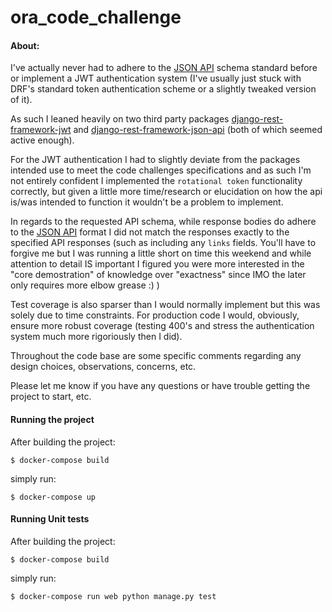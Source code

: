# ora_code_challenge

#### About:

I've actually never had to adhere to the [JSON API](http://jsonapi.org/format/) schema standard before or implement a JWT authentication system (I've usually just stuck with DRF's standard token authentication scheme or a slightly tweaked version of it).

As such I leaned heavily on two third party packages [django-rest-framework-jwt](https://github.com/davesque/django-rest-framework-simplejwt) and [django-rest-framework-json-api](https://github.com/django-json-api/django-rest-framework-json-api) (both of which seemed active enough).

For the JWT authentication I had to slightly deviate from the packages intended use to meet the code challenges specifications and as such I'm not entirely confident I implemented the `rotational token` functionality correctly, but given a little more time/research or elucidation on how the api is/was intended to function it wouldn't be a problem to implement.

In regards to the requested API schema, while response bodies do adhere to the [JSON API](http://jsonapi.org/format/) format I did not match the responses exactly to the specified API responses (such as including any `links` fields. You'll have to forgive me but I was running a little short on time this weekend and while attention to detail IS important I figured you were more interested in the "core demostration" of knowledge over "exactness" since IMO the later only requires more elbow grease :) )


Test coverage is also sparser than I would normally implement but this was solely due to time constraints. For production code I would, obviously, ensure more robust coverage (testing 400's and stress the authentication system much more rigoriously then I did).

Throughout the code base are some specific comments regarding any design choices, observations, concerns, etc.

Please let me know if you have any questions or have trouble getting the project to start, etc.


#### Running the project

After building the project:

	$ docker-compose build

simply run:

	$ docker-compose up


#### Running Unit tests

After building the project:

	$ docker-compose build

simply run:

	$ docker-compose run web python manage.py test
	
